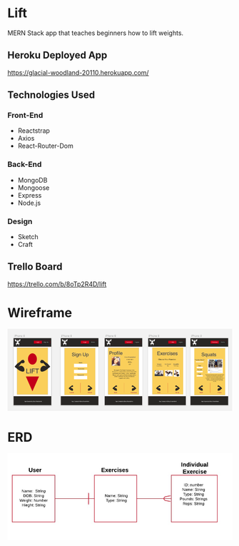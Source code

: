 # Lift
MERN Stack app that teaches beginners how to lift weights.

## Heroku Deployed App
https://glacial-woodland-20110.herokuapp.com/

## Technologies Used
### Front-End
* Reactstrap
* Axios
* React-Router-Dom
### Back-End
* MongoDB
* Mongoose
* Express
* Node.js
### Design
* Sketch
* Craft


## Trello Board 
https://trello.com/b/8oTp2R4D/lift


# Wireframe

![Wireframe](https://github.com/elshack09/lift/blob/master/liftWireframes.png)

# ERD 
![ERD](https://github.com/elshack09/lift/blob/master/erd.png)

